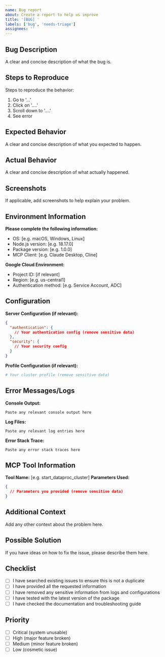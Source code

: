 ```yaml
---
name: Bug report
about: Create a report to help us improve
title: '[BUG] '
labels: ['bug', 'needs-triage']
assignees: ''
---
```


## Bug Description
A clear and concise description of what the bug is.

## Steps to Reproduce
Steps to reproduce the behavior:
1. Go to '...'
2. Click on '....'
3. Scroll down to '....'
4. See error

## Expected Behavior
A clear and concise description of what you expected to happen.

## Actual Behavior
A clear and concise description of what actually happened.

## Screenshots
If applicable, add screenshots to help explain your problem.

## Environment Information
**Please complete the following information:**
- OS: [e.g. macOS, Windows, Linux]
- Node.js version: [e.g. 18.17.0]
- Package version: [e.g. 1.0.0]
- MCP Client: [e.g. Claude Desktop, Cline]

**Google Cloud Environment:**
- Project ID: [if relevant]
- Region: [e.g. us-central1]
- Authentication method: [e.g. Service Account, ADC]

## Configuration
**Server Configuration (if relevant):**
```json
{
  "authentication": {
    // Your authentication config (remove sensitive data)
  },
  "security": {
    // Your security config
  }
}
```

**Profile Configuration (if relevant):**
```yaml
# Your cluster profile (remove sensitive data)
```

## Error Messages/Logs
**Console Output:**
```
Paste any relevant console output here
```

**Log Files:**
```
Paste any relevant log entries here
```

**Error Stack Trace:**
```
Paste any error stack traces here
```

## MCP Tool Information
**Tool Name:** [e.g. start_dataproc_cluster]
**Parameters Used:**
```json
{
  // Parameters you provided (remove sensitive data)
}
```

## Additional Context
Add any other context about the problem here.

## Possible Solution
If you have ideas on how to fix the issue, please describe them here.

## Checklist
- [ ] I have searched existing issues to ensure this is not a duplicate
- [ ] I have provided all the requested information
- [ ] I have removed any sensitive information from logs and configurations
- [ ] I have tested with the latest version of the package
- [ ] I have checked the documentation and troubleshooting guide

## Priority
- [ ] Critical (system unusable)
- [ ] High (major feature broken)
- [ ] Medium (minor feature broken)
- [ ] Low (cosmetic issue)